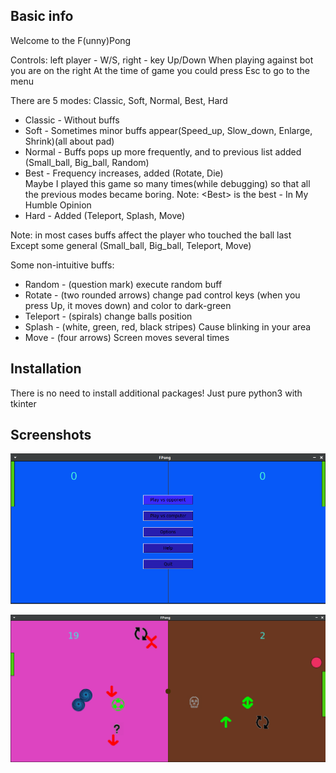## Basic info

Welcome to the F(unny)Pong

Controls: left player - W/S, right - key Up/Down
When playing against bot you are on the right
At the time of game you could press Esc to go to the menu

There are 5 modes: Classic, Soft, Normal, Best, Hard
* Classic - Without buffs
* Soft - Sometimes minor buffs appear(Speed_up, Slow_down, Enlarge, Shrink)(all about pad)
* Normal - Buffs pops up more frequently, and to previous list added (Small_ball, Big_ball, Random)
* Best - Frequency increases, added (Rotate, Die) \
Maybe I played this game so many times(while debugging) so that all the previous modes became boring.
Note: \<Best\> is the best - In My Humble Opinion
* Hard - Added (Teleport, Splash, Move)

Note: in most cases buffs affect the player who touched the ball last \
Except some general (Small_ball, Big_ball, Teleport, Move)

Some non-intuitive buffs:
* Random - (question mark) execute random buff
* Rotate - (two rounded arrows) change pad control keys (when you press Up, it moves down) and color to dark-green
* Teleport - (spirals) change balls position
* Splash - (white, green, red, black stripes) Cause blinking in your area
* Move - (four arrows) Screen moves several times

## Installation

There is no need to install additional packages! Just pure python3 with tkinter

## Screenshots
![img.png](images/readme/img.png)

![img_1.png](images/readme/img_1.png)
